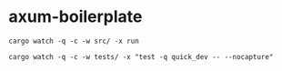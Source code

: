 # axum-boilerplate

`cargo watch -q -c -w src/ -x run `

`cargo watch -q -c -w tests/ -x "test -q quick_dev -- --nocapture"`